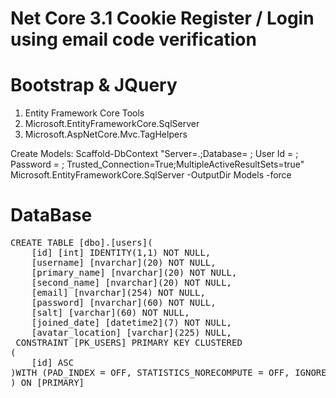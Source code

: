 
# Net Core 3.1 Cookie Register / Login using email code verification
# Bootstrap & JQuery 
1. Entity Framework Core Tools
2. Microsoft.EntityFrameworkCore.SqlServer
3. Microsoft.AspNetCore.Mvc.TagHelpers


Create Models: 
 Scaffold-DbContext "Server=.;Database= ; User Id = ; Password = ; Trusted_Connection=True;MultipleActiveResultSets=true" 
 Microsoft.EntityFrameworkCore.SqlServer -OutputDir Models -force
 
 # DataBase 
 <pre>CREATE TABLE [dbo].[users](
    [id] [int] IDENTITY(1,1) NOT NULL,
    [username] [nvarchar](20) NOT NULL,
    [primary_name] [nvarchar](20) NOT NULL,
    [second_name] [nvarchar](20) NOT NULL,
    [email] [nvarchar](254) NOT NULL,
    [password] [nvarchar](60) NOT NULL,
    [salt] [varchar](60) NOT NULL,
    [joined_date] [datetime2](7) NOT NULL,
    [avatar_location] [varchar](225) NULL,
 CONSTRAINT [PK_USERS] PRIMARY KEY CLUSTERED
(
    [id] ASC
)WITH (PAD_INDEX = OFF, STATISTICS_NORECOMPUTE = OFF, IGNORE_DUP_KEY = OFF, ALLOW_ROW_LOCKS = ON, ALLOW_PAGE_LOCKS = ON) ON [PRIMARY]
) ON [PRIMARY]</pre>
